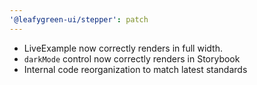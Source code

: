 ```yaml
---
'@leafygreen-ui/stepper': patch
---
```


- LiveExample now correctly renders in full width.
- `darkMode` control now correctly renders in Storybook
- Internal code reorganization to match latest standards
